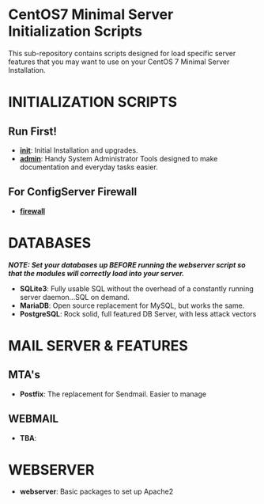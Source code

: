 # CentOS7 Minimal Server Initialization Scripts

This sub-repository contains scripts designed for load specific server features that you may want to use on your CentOS 7 Minimal Server Installation.
# INITIALIZATION SCRIPTS
## Run First!
* **[init](/ServerInit/init.md)**: Initial Installation and upgrades.
* **[admin](/ServerInit/admin.md)**: Handy System Administrator Tools designed to make documentation and everyday tasks easier.
## For ConfigServer Firewall
* **[firewall](/ServerInit/firewall.md)**
# DATABASES
**_NOTE: Set your databases up **BEFORE** running the webserver script so that the modules will correctly load into your server._**
* **SQLite3**: Fully usable SQL without the overhead of a constantly running server daemon...SQL on demand.
* **MariaDB**: Open source replacement for MySQL, but works the same.
* **PostgreSQL**: Rock solid, full featured DB Server, with less attack vectors
# MAIL SERVER & FEATURES
## MTA's
* **Postfix**: The replacement for Sendmail. Easier to manage
## WEBMAIL
* **TBA**:
# WEBSERVER
* **webserver**: Basic packages to set up Apache2
